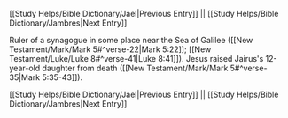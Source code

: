 [[Study Helps/Bible Dictionary/Jael|Previous Entry]]  ||  [[Study Helps/Bible Dictionary/Jambres|Next Entry]]

 Ruler of a synagogue in some place near the Sea of Galilee ([[New Testament/Mark/Mark 5#^verse-22|Mark 5:22]]; [[New Testament/Luke/Luke 8#^verse-41|Luke 8:41]]). Jesus raised Jairus's 12-year-old daughter from death ([[New Testament/Mark/Mark 5#^verse-35|Mark 5:35-43]]).

[[Study Helps/Bible Dictionary/Jael|Previous Entry]]  ||  [[Study Helps/Bible Dictionary/Jambres|Next Entry]]